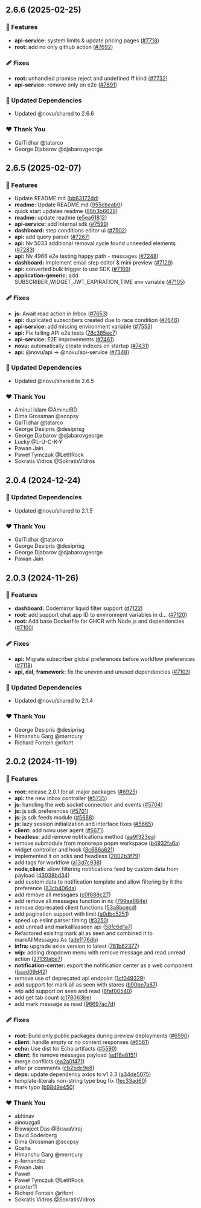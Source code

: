 ## 2.6.6 (2025-02-25)

### 🚀 Features

- **api-service:** system limits & update pricing pages ([#7718](https://github.com/khulnasoft/novu/pull/7718))
- **root:** add no only github action ([#7692](https://github.com/khulnasoft/novu/pull/7692))

### 🩹 Fixes

- **root:** unhandled promise reject and undefined ff kind ([#7732](https://github.com/khulnasoft/novu/pull/7732))
- **api-service:** remove only on e2e ([#7691](https://github.com/khulnasoft/novu/pull/7691))

### 🧱 Updated Dependencies

- Updated @novu/shared to 2.6.6

### ❤️ Thank You

- GalTidhar @tatarco
- George Djabarov @djabarovgeorge


## 2.6.5 (2025-02-07)

### 🚀 Features

- Update README.md ([bb63172dd](https://github.com/khulnasoft/novu/commit/bb63172dd))
- **readme:** Update README.md ([955cbeab0](https://github.com/khulnasoft/novu/commit/955cbeab0))
- quick start updates readme ([88b3b6628](https://github.com/khulnasoft/novu/commit/88b3b6628))
- **readme:** update readme ([e5ea61812](https://github.com/khulnasoft/novu/commit/e5ea61812))
- **api-service:** add internal sdk ([#7599](https://github.com/khulnasoft/novu/pull/7599))
- **dashboard:** step conditions editor ui ([#7502](https://github.com/khulnasoft/novu/pull/7502))
- **api:** add query parser ([#7267](https://github.com/khulnasoft/novu/pull/7267))
- **api:** Nv 5033 additional removal cycle found unneeded elements ([#7283](https://github.com/khulnasoft/novu/pull/7283))
- **api:** Nv 4966 e2e testing happy path - messages ([#7248](https://github.com/khulnasoft/novu/pull/7248))
- **dashboard:** Implement email step editor & mini preview ([#7129](https://github.com/khulnasoft/novu/pull/7129))
- **api:** converted bulk trigger to use SDK ([#7166](https://github.com/khulnasoft/novu/pull/7166))
- **application-generic:** add SUBSCRIBER_WIDGET_JWT_EXPIRATION_TIME env variable ([#7105](https://github.com/khulnasoft/novu/pull/7105))

### 🩹 Fixes

- **js:** Await read action in Inbox ([#7653](https://github.com/khulnasoft/novu/pull/7653))
- **api:** duplicated subscribers created due to race condition ([#7646](https://github.com/khulnasoft/novu/pull/7646))
- **api-service:** add missing environment variable ([#7553](https://github.com/khulnasoft/novu/pull/7553))
- **api:** Fix failing API e2e tests ([78c385ec7](https://github.com/khulnasoft/novu/commit/78c385ec7))
- **api-service:** E2E improvements ([#7461](https://github.com/khulnasoft/novu/pull/7461))
- **novu:** automatically create indexes on startup ([#7431](https://github.com/khulnasoft/novu/pull/7431))
- **api:** @novu/api -> @novu/api-service ([#7348](https://github.com/khulnasoft/novu/pull/7348))

### 🧱 Updated Dependencies

- Updated @novu/shared to 2.6.5

### ❤️ Thank You

- Aminul Islam @AminulBD
- Dima Grossman @scopsy
- GalTidhar @tatarco
- George Desipris @desiprisg
- George Djabarov @djabarovgeorge
- Lucky @L-U-C-K-Y
- Pawan Jain
- Paweł Tymczuk @LetItRock
- Sokratis Vidros @SokratisVidros


## 2.0.4 (2024-12-24)

### 🧱 Updated Dependencies

- Updated @novu/shared to 2.1.5

### ❤️ Thank You

- GalTidhar @tatarco
- George Desipris @desiprisg
- George Djabarov @djabarovgeorge
- Pawan Jain


## 2.0.3 (2024-11-26)

### 🚀 Features

- **dashboard:** Codemirror liquid filter support ([#7122](https://github.com/khulnasoft/novu/pull/7122))
- **root:** add support chat app ID to environment variables in d… ([#7120](https://github.com/khulnasoft/novu/pull/7120))
- **root:** Add base Dockerfile for GHCR with Node.js and dependencies ([#7100](https://github.com/khulnasoft/novu/pull/7100))

### 🩹 Fixes

- **api:** Migrate subscriber global preferences before workflow preferences ([#7118](https://github.com/khulnasoft/novu/pull/7118))
- **api, dal, framework:** fix the uneven and unused dependencies ([#7103](https://github.com/khulnasoft/novu/pull/7103))

### 🧱 Updated Dependencies

- Updated @novu/shared to 2.1.4

### ❤️  Thank You

- George Desipris @desiprisg
- Himanshu Garg @merrcury
- Richard Fontein @rifont

## 2.0.2 (2024-11-19)

### 🚀 Features

- **root:** release 2.0.1 for all major packages ([#6925](https://github.com/khulnasoft/novu/pull/6925))
- **api:** the new inbox controller ([#5735](https://github.com/khulnasoft/novu/pull/5735))
- **js:** handling the web socket connection and events ([#5704](https://github.com/khulnasoft/novu/pull/5704))
- **js:** js sdk preferences ([#5701](https://github.com/khulnasoft/novu/pull/5701))
- **js:** js sdk feeds module ([#5688](https://github.com/khulnasoft/novu/pull/5688))
- **js:** lazy session initialization and interface fixes ([#5665](https://github.com/khulnasoft/novu/pull/5665))
- **client:** add novu user agent ([#5671](https://github.com/khulnasoft/novu/pull/5671))
- **headless:** add remove notifications method ([aa9f323ea](https://github.com/khulnasoft/novu/commit/aa9f323ea))
- remove submodule from monorepo pnpm workspace ([b4932fa6a](https://github.com/khulnasoft/novu/commit/b4932fa6a))
- widget controller and hook ([3c686a621](https://github.com/khulnasoft/novu/commit/3c686a621))
- implemented it on sdks and headless ([2002b3f79](https://github.com/khulnasoft/novu/commit/2002b3f79))
- add tags for workflow ([a13d7c938](https://github.com/khulnasoft/novu/commit/a13d7c938))
- **node,client:** allow filtering notifications feed by custom data from payload ([43038bd34](https://github.com/khulnasoft/novu/commit/43038bd34))
- add custom data to notification template and allow filtering by it the preference ([83cb406da](https://github.com/khulnasoft/novu/commit/83cb406da))
- add remove all messgaes ([c0f888c27](https://github.com/khulnasoft/novu/commit/c0f888c27))
- add remove all messages function in nc ([799ae684e](https://github.com/khulnasoft/novu/commit/799ae684e))
- remove deprecated client functions ([53a8bcecd](https://github.com/khulnasoft/novu/commit/53a8bcecd))
- add pagination support with limit ([a0dbc5251](https://github.com/khulnasoft/novu/commit/a0dbc5251))
- speed up eslint parser timing ([#3250](https://github.com/khulnasoft/novu/pull/3250))
- add unread and markalllasseen api ([58fc6d1a7](https://github.com/khulnasoft/novu/commit/58fc6d1a7))
- Refactored exisitng mark all as seen and combined it to markAllMessages As ([ade1176db](https://github.com/khulnasoft/novu/commit/ade1176db))
- **infra:** upgrade axios version to latest ([761b62377](https://github.com/khulnasoft/novu/commit/761b62377))
- **wip:** adding dropdown menu with remove message and read unread action ([27139abe7](https://github.com/khulnasoft/novu/commit/27139abe7))
- **notification-center:** export the notification center as a web component ([baad09d42](https://github.com/khulnasoft/novu/commit/baad09d42))
- remove use of deprecated api endpoint ([1cf049329](https://github.com/khulnasoft/novu/commit/1cf049329))
- add support for mark all as seen with stores ([b90be7a87](https://github.com/khulnasoft/novu/commit/b90be7a87))
- wip add support on seen and read ([6faf00540](https://github.com/khulnasoft/novu/commit/6faf00540))
- add get tab count ([c178063be](https://github.com/khulnasoft/novu/commit/c178063be))
- add mark message as read ([96697ac7d](https://github.com/khulnasoft/novu/commit/96697ac7d))

### 🩹 Fixes

- **root:** Build only public packages during preview deployments ([#6590](https://github.com/khulnasoft/novu/pull/6590))
- **client:** handle empty or no content responses ([#6561](https://github.com/khulnasoft/novu/pull/6561))
- **echo:** Use dist for Echo artifacts ([#5590](https://github.com/khulnasoft/novu/pull/5590))
- **client:** fix remove messages payload ([ed16e8151](https://github.com/khulnasoft/novu/commit/ed16e8151))
- merge conflicts ([ea2a0f471](https://github.com/khulnasoft/novu/commit/ea2a0f471))
- after pr comments ([cb2bdc9e8](https://github.com/khulnasoft/novu/commit/cb2bdc9e8))
- **deps:** update dependency axios to v1.3.3 ([a34de5075](https://github.com/khulnasoft/novu/commit/a34de5075))
- template-literals non-string type bug fix ([1ec33ad60](https://github.com/khulnasoft/novu/commit/1ec33ad60))
- mark typo ([b98d9e450](https://github.com/khulnasoft/novu/commit/b98d9e450))

### ❤️  Thank You

- abhinav
- ainouzgali
- Biswajeet Das @BiswaViraj
- David Söderberg
- Dima Grossman @scopsy
- Gosha
- Himanshu Garg @merrcury
- p-fernandez
- Pawan Jain
- Paweł
- Paweł Tymczuk @LetItRock
- praxter11
- Richard Fontein @rifont
- Sokratis Vidros @SokratisVidros